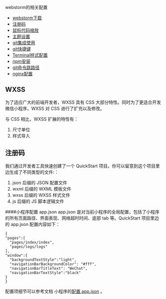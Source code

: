 webstorm的相关配置
* [webstorm下载](#webstorm下载)
* [注册码](#注册码)
* [鼠标代码缩放](#鼠标代码缩放)
* [主题设置](#主题设置)
* [git集成使用](#git集成使用)
* [git快捷键](#git快捷键)
* [Terminal样式配置](#Terminal样式配置)
* [npm安装](#npm安装)
* [git命令跳路径](#git命令跳路径)
* [nginx配置](#nginx配置)


## WXSS
为了适应广大的前端开发者，WXSS 具有 CSS 大部分特性。同时为了更适合开发微信小程序，WXSS 对 CSS 进行了扩充以及修改。

与 CSS 相比，WXSS 扩展的特性有：

1. 尺寸单位
2. 样式导入

## 注册码
我们通过开发者工具快速创建了一个 QuickStart 项目。你可以留意到这个项目里边生成了不同类型的文件:：
1. json 后缀的 JSON 配置文件
2. wxml 后缀的 WXML 模板文件
3. wxss 后缀的 WXSS 样式文件
4. js 后缀的 JS 脚本逻辑文件

####小程序配置 app.json
app.json 是对当前小程序的全局配置，包括了小程序的所有页面路径、界面表现、网络超时时间、底部 tab 等。QuickStart 项目里边的 app.json 配置内容如下：
  ```
{
  "pages":[
    "pages/index/index",
    "pages/logs/logs"
  ],
  "window":{
    "backgroundTextStyle":"light",
    "navigationBarBackgroundColor": "#fff",
    "navigationBarTitleText": "WeChat",
    "navigationBarTextStyle":"black"
  }
}
  ```
  配置项细节可以参考文档 小程序的[配置 app.json](https://mp.weixin.qq.com/debug/wxadoc/dev/framework/config.html) 。
